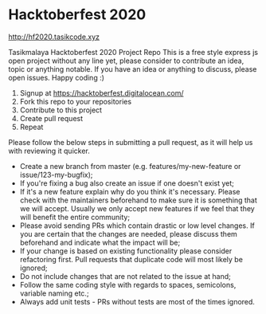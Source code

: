 # Hacktoberfest 2020
http://hf2020.tasikcode.xyz

Tasikmalaya Hacktoberfest 2020 Project Repo
This is a free style express js open project without any line yet, please consider to contribute an idea, topic or anything notable. If you have an idea or anything to discuss, please open issues. Happy coding :)

1. Signup at https://hacktoberfest.digitalocean.com/
2. Fork this repo to your repositories
3. Contribute to this project
4. Create pull request
5. Repeat

Please follow the below steps in submitting a pull request, as it will help us with reviewing it quicker.

- Create a new branch from master (e.g. features/my-new-feature or issue/123-my-bugfix);
- If you're fixing a bug also create an issue if one doesn't exist yet;
- If it's a new feature explain why do you think it's necessary. Please check with the maintainers beforehand to make sure it is something that we will accept. Usually we only accept new features if we feel that they will benefit the entire community;
- Please avoid sending PRs which contain drastic or low level changes. If you are certain that the changes are needed, please discuss them beforehand and indicate what the impact will be;
- If your change is based on existing functionality please consider refactoring first. Pull requests that duplicate code will most likely be ignored;
- Do not include changes that are not related to the issue at hand;
- Follow the same coding style with regards to spaces, semicolons, variable naming etc.;
- Always add unit tests - PRs without tests are most of the times ignored.







